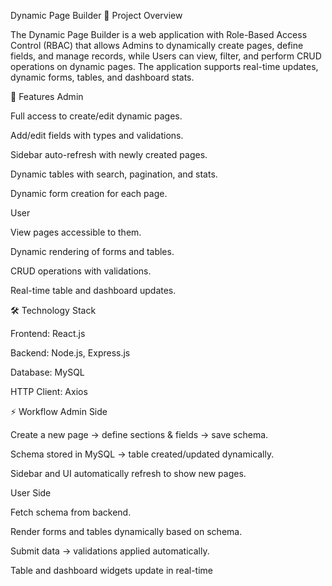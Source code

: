 Dynamic Page Builder
🚀 Project Overview

The Dynamic Page Builder is a web application with Role-Based Access Control (RBAC) that allows Admins to dynamically create pages, define fields, and manage records, while Users can view, filter, and perform CRUD operations on dynamic pages. The application supports real-time updates, dynamic forms, tables, and dashboard stats.

📌 Features
Admin

Full access to create/edit dynamic pages.

Add/edit fields with types and validations.

Sidebar auto-refresh with newly created pages.

Dynamic tables with search, pagination, and stats.

Dynamic form creation for each page.

User

View pages accessible to them.

Dynamic rendering of forms and tables.

CRUD operations with validations.

Real-time table and dashboard updates.

🛠 Technology Stack

Frontend: React.js

Backend: Node.js, Express.js

Database: MySQL

HTTP Client: Axios

⚡ Workflow
Admin Side

Create a new page → define sections & fields → save schema.

Schema stored in MySQL → table created/updated dynamically.

Sidebar and UI automatically refresh to show new pages.

User Side

Fetch schema from backend.

Render forms and tables dynamically based on schema.

Submit data → validations applied automatically.

Table and dashboard widgets update in real-time
